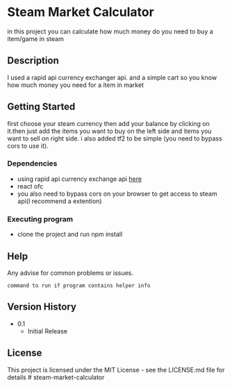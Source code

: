 # Steam Market Calculator

in this project you can calculate how much money do you need to buy a item/game in steam

## Description

I used a rapid api currency exchanger api. and a simple cart so you know how much money you need for a item in market

## Getting Started

first choose your steam currency then add your balance by clicking on it.then just add the items you want to buy on the left side and items you want to sell on right side. i also added tf2 to be simple (you need to bypass cors to use it).

### Dependencies

- using rapid api currency exchange api [here](https://rapidapi.com/fyhao/api/currency-exchange)
- react ofc
- you also need to bypass cors on your browser to get access to steam api(I recommend a extention)

### Executing program

- clone the project and run npm install

## Help

Any advise for common problems or issues.

```
command to run if program contains helper info
```

## Version History

- 0.1
  - Initial Release

## License

This project is licensed under the MIT License - see the LICENSE.md file for details
#   s t e a m - m a r k e t - c a l c u l a t o r  
 